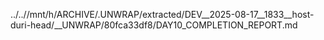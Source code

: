 ../..//mnt/h/ARCHIVE/.UNWRAP/extracted/DEV__2025-08-17__1833__host-duri-head/__UNWRAP/80fca33df8/DAY10_COMPLETION_REPORT.md